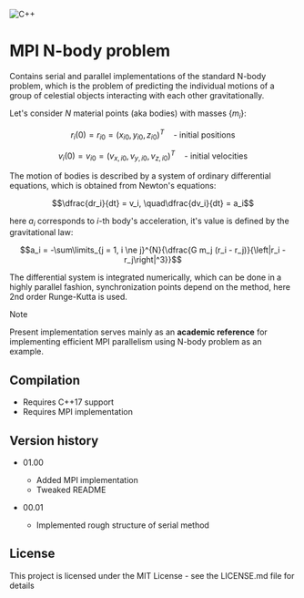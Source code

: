 ![C++](https://img.shields.io/badge/C++-std=17-blue.svg?style=flat&logo=cplusplus)
# MPI N-body problem

Contains serial and parallel implementations of the standard N-body problem, which is the problem of predicting the individual motions of a group of celestial objects interacting with each other gravitationally.

Let's consider $N$ material points (aka bodies) with masses $\lbrace m_i \rbrace$:

$$r_i(0) = r_{i0} = (x_{i0}, y_{i0}, z_{i0})^{T} \quad \text{- initial positions}$$

$$v_i(0) = v_{i0} = (v_{x,i0}, v_{y,i0}, v_{z,i0})^{T} \quad \text{- initial velocities}$$

The motion of bodies is described by a system of ordinary differential equations, which is obtained from Newton's equations:

$$\dfrac{dr_i}{dt} = v_i, \quad\dfrac{dv_i}{dt} = a_i$$

here $a_i$ corresponds to $i$-th body's acceleration, it's value is defined by the gravitational law:

$$a_i = -\sum\limits_{j = 1, i \ne j}^{N}{\dfrac{G m_j (r_i - r_j)}{\left|r_i - r_j\right|^3}}$$

The differential system is integrated numerically, which can be done in a highly parallel fashion, synchronization points depend on the method, here 2nd order Runge-Kutta is used.

> [!Note]
> Present implementation serves mainly as an **academic reference** for implementing efficient MPI parallelism using N-body problem as an example.

## Compilation

* Requires C++17 support 
* Requires MPI implementation

## Version history

* 01.00
  * Added MPI implementation
  * Tweaked README

* 00.01
  * Implemented rough structure of serial method

## License

This project is licensed under the MIT License - see the LICENSE.md file for details
